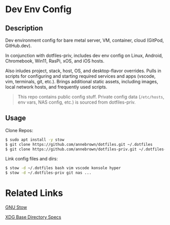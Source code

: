 # Dev Env Config

## Description

Dev environment config for bare metal server, VM, container, cloud (GitPod, GitHub.dev).  

In conjunction with dotfiles-priv, includes dev env config on Linux, Android, Chromebook, Win11, RasPi, xOS, and iOS hosts.  

Also inludes project, stack, host, OS, and desktop-flavor overrides.  Pulls in scripts for configuring and starting required services and apps (vscode, vim, terminals, git, etc.).  Brings additional static assets, including images, local network hosts, and frequently used scripts.


> This repo contains public config stuff.  Private config data (`/etc/hosts`, env vars, NAS config, etc.) is sourced from dotfiles-priv.


## Usage

Clone Repos:

```bash
$ sudo apt install -y stow
$ git clone https://github.com/annebrown/dotfiles.git ~/.dotfiles
$ git clone https://github.com/annebrown/dotfiles-priv.git ~/.dotfiles-priv

```

Link config files and dirs:

```bash
$ stow -d ~/.dotfiles bash vim vscode konsole hyper 
$ stow -d ~/.dotfiles-priv git nas ...
```

# Related Links

[GNU Stow](https://www.gnu.org/software/stow/)

[XDG Base Directory Specs](https://specifications.freedesktop.org/basedir-spec/basedir-spec-0.8.html)
